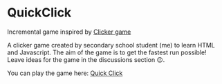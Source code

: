 # QuickClick
Incremental game inspired by [Clicker game](https://www.tetralark.com/ClickerJs/)

A clicker game created by secondary school student (me) to learn HTML and Javascript. The aim of the game is to get the fastest run possible! Leave ideas for the game in the discussions section &#128521;.

You can play the game here:
[Quick Click](https://quickclickgame.github.io/quickclick/)

